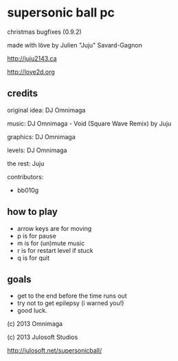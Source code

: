 supersonic ball pc
==================
christmas bugfixes (0.9.2)

made with löve by Julien "Juju" Savard-Gagnon

http://juju2143.ca

http://love2d.org

credits
-------
original idea: DJ Omnimaga

music: DJ Omnimaga - Void (Square Wave Remix) by Juju

graphics: DJ Omnimaga

levels: DJ Omnimaga

the rest: Juju

contributors:
 - bb010g

how to play
-----------
 - arrow keys are for moving
 - p is for pause
 - m is for (un)mute music
 - r is for restart level if stuck
 - q is for quit

goals
-----
 - get to the end before the time runs out
 - try not to get epilepsy (i warned you!)
 - good luck.

(c) 2013 Omnimaga

(c) 2013 Julosoft Studios

http://julosoft.net/supersonicball/
